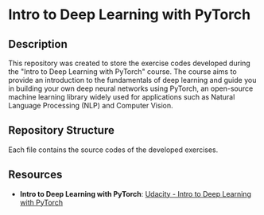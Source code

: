 # Intro to Deep Learning with PyTorch

## Description
This repository was created to store the exercise codes developed during the "Intro to Deep Learning with PyTorch" course. The course aims to provide an introduction to the fundamentals of deep learning and guide you in building your own deep neural networks using PyTorch, an open-source machine learning library widely used for applications such as Natural Language Processing (NLP) and Computer Vision.

## Repository Structure
Each file contains the source codes of the developed exercises.

## Resources
- **Intro to Deep Learning with PyTorch**: [Udacity - Intro to Deep Learning with PyTorch](https://www.udacity.com/course/deep-learning-pytorch--ud188)
